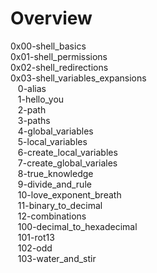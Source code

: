 <a></a><h1>Overview</h1>
0x00-shell_basics<br>
0x01-shell_permissions<br>
0x02-shell_redirections<br>
0x03-shell_variables_expansions<br>
    &nbsp;&nbsp;&nbsp;0-alias<br>
    &nbsp;&nbsp;&nbsp;1-hello_you<br>
    &nbsp;&nbsp;&nbsp;2-path<br>
    &nbsp;&nbsp;&nbsp;3-paths<br>
    &nbsp;&nbsp;&nbsp;4-global_variables<br>
    &nbsp;&nbsp;&nbsp;5-local_variables<br>
    &nbsp;&nbsp;&nbsp;6-create_local_variables<br>
    &nbsp;&nbsp;&nbsp;7-create_global_variales<br>
    &nbsp;&nbsp;&nbsp;8-true_knowledge<br>
    &nbsp;&nbsp;&nbsp;9-divide_and_rule<br>
    &nbsp;&nbsp;&nbsp;10-love_exponent_breath<br>
    &nbsp;&nbsp;&nbsp;11-binary_to_decimal<br>
    &nbsp;&nbsp;&nbsp;12-combinations<br>
    &nbsp;&nbsp;&nbsp;100-decimal_to_hexadecimal<br>
    &nbsp;&nbsp;&nbsp;101-rot13<br>
    &nbsp;&nbsp;&nbsp;102-odd<br>
    &nbsp;&nbsp;&nbsp;103-water_and_stir<br>
  
